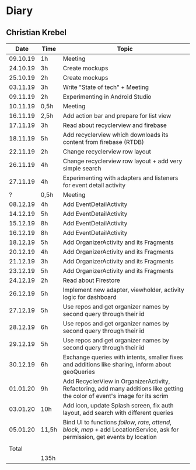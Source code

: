 # Diary

## Christian Krebel

| Date     | Time  | Topic                                                        |
| -------- | ----- | ------------------------------------------------------------ |
| 09.10.19 | 1h    | Meeting                                                      |
| 24.10.19 | 3h    | Create mockups                                               |
| 25.10.19 | 2h    | Create mockups                                               |
| 03.11.19 | 3h    | Write "State of tech" + Meeting                              |
| 09.11.19 | 2h    | Experimenting in Android Studio                              |
| 10.11.19 | 0,5h  | Meeting                                                      |
| 16.11.19 | 2,5h  | Add action bar and prepare for list view                     |
| 17.11.19 | 3h    | Read about recyclerview and firebase                         |
| 18.11.19 | 5h    | Add recyclerview which downloads its content from firebase (RTDB) |
| 22.11.19 | 2h    | Change recyclerview row layout                               |
| 26.11.19 | 4h    | Change recyclerview row layout + add very simple search      |
| 27.11.19 | 4h    | Experimenting with adapters and listeners for event detail activity |
| ?        | 0,5h  | Meeting                                                      |
| 08.12.19 | 4h    | Add EventDetailActivity                                      |
| 14.12.19 | 5h    | Add EventDetailActivity                                      |
| 15.12.19 | 8h    | Add EventDetailActivity                                      |
| 16.12.19 | 8h    | Add EventDetailActivity                                      |
| 18.12.19 | 5h    | Add OrganizerActivity and its Fragments                      |
| 20.12.19 | 4h    | Add OrganizerActivity and its Fragments                      |
| 21.12.19 | 3h    | Add OrganizerActivity and its Fragments                      |
| 23.12.19 | 5h    | Add OrganizerActivity and its Fragments                      |
| 24.12.19 | 2h    | Read about Firestore                                         |
| 26.12.19 | 5h    | Implement new adapter, viewholder, activity logic for dashboard |
| 27.12.19 | 5h    | Use repos and get organizer names by second query through their id |
| 28.12.19 | 6h    | Use repos and get organizer names by second query through their id |
| 29.12.19 | 5h    | Use repos and get organizer names by second query through their id |
| 30.12.19 | 6h    | Exchange queries with intents, smaller fixes and additions like sharing, inform about geoQueries |
| 01.01.20 | 9h    | Add RecyclerView in OrganizerActivity, Refactoring, add many additions like getting the color of event's image for its scrim |
| 03.01.20 | 10h   | Add icon, update Splash screen, fix auth layout, add search with different queries |
| 05.01.20 | 11,5h | Bind UI to functions *follow*, *rate*, *attend*, *block*, *map* + add LocationService, ask for permission, get events by location |
|          |       |                                                              |
| Total    |       |                                                              |
|          | 135h  |                                                              |